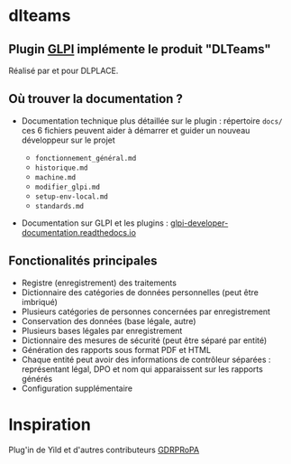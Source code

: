 # dlteams

## Plugin [GLPI](https://github.com/glpi-project/glpi/) implémente le produit "DLTeams"
Réalisé par et pour DLPLACE.

## Où trouver la documentation ?

* Documentation technique plus détaillée sur le plugin : répertoire `docs/` 
  ces 6 fichiers peuvent aider à démarrer et guider un nouveau développeur 
  sur le projet
  * `fonctionnement_général.md`
  * `historique.md`
  * `machine.md`
  * `modifier_glpi.md`
  * `setup-env-local.md`
  * `standards.md`
    
* Documentation sur GLPI et les plugins : 
[glpi-developer-documentation.readthedocs.io](https://glpi-developer-documentation.readthedocs.io/en/master/)


## Fonctionalités principales

* Registre (enregistrement) des traitements
* Dictionnaire des catégories de données personnelles (peut être imbriqué)
* Plusieurs catégories de personnes concernées par enregistrement
* Conservation des données (base légale, autre)
* Plusieurs bases légales par enregistrement
* Dictionnaire des mesures de sécurité (peut être séparé par entité)
* Génération des rapports sous format PDF et HTML
* Chaque entité peut avoir des informations de contrôleur séparées : 
  représentant légal, DPO et nom qui apparaissent sur les rapports générés
* Configuration supplémentaire

# Inspiration
Plug'in de Yild et d'autres contributeurs [GDRPRoPA](https://github.com/yild/gdprropa) 
